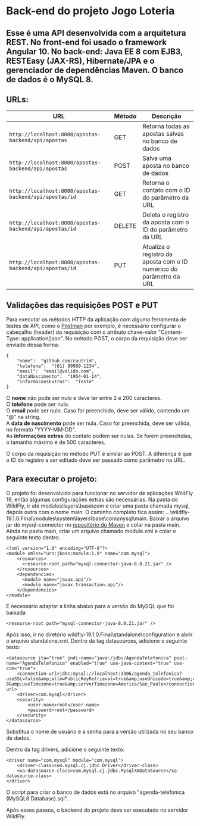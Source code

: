 # Back-end do projeto Jogo Loteria
## Esse é uma API desenvolvida com a arquitetura REST. No front-end foi usado o framework Angular 10. No back-end: Java EE 8 com EJB3, RESTEasy (JAX-RS), Hibernate/JPA e o gerenciador de dependências Maven. O banco de dados é o MySQL 8.



## URLs:
|  URL |  Método | Descrição |
|----------|--------------|--------------|
|`http://localhost:8080/apostas-backend/api/apostas`                                 | GET | Retorna todas as apostas salvas no banco de dados |
|`http://localhost:8080/apostas-backend/api/apostas`                                 | POST | Salva uma aposta no banco de dados |
|`http://localhost:8080/apostas-backend/api/apostas/id`                              | GET | Retorna o contato com o ID do parâmetro da URL |
|`http://localhost:8080/apostas-backend/api/apostas/id`                              | DELETE | Deleta o registro da aposta com o ID do parâmetro da URL |
|`http://localhost:8080/apostas-backend/api/apostas/id`                              | PUT | Atualiza o registro da aposta com o ID numérico do parâmetro da URL|


## Validações das requisições POST e PUT
Para executar os métodos HTTP da aplicação com alguma ferramenta de testes de API, como o [Postman](https://www.postman.com/) por exemplo, é necessário configurar o cabeçalho (header) da requisição com o atributo chave-valor "Content-Type: application/json".
No método POST, o corpo da requisição deve ser enviado dessa forma:

    {
        "nome":  "github.com/coutrim",
        "telefone":  "(61) 99999-1234",     
        "email":  "email@valido.com",
        "dataNascimento":  "1954-01-14",
        "informacoesExtras":  "Teste"
    }

O **nome** não pode ser nulo e deve ter entre 2 e 200 caracteres.<br>
O **telefone** pode ser nulo.<br>
O **email** pode ser nulo. Caso for preenchido, deve ser válido, contendo um "@" na string.<br>
A **data de nascimento** pode ser nula. Caso for preenchida, deve ser válida, no formato "YYYY-MM-DD".<br>
As **informações extras** do contato podem ser nulas. Se forem preenchidas, o tamanho máximo é de 500 caracteres.<br>

O corpo da requisição no método PUT é similar ao POST. A diferença é que o ID do registro a ser editado deve ser passado como parâmetro na URL.

## Para executar o projeto:
O projeto foi desenvolvido para funcionar no servidor de aplicações WildFly 19, então algumas configurações extras são necessárias.
Na pasta do WildFly, ir até modules\layers\base\com e criar uma pasta chamada mysql, depois outra com o nome main.
O caminho completo fica assim: ...\wildfly-19.1.0.Final\modules\system\layers\base\com\mysql\main.
Baixar o arquivo jar do mysql-connector no [repositório do Maven](https://mvnrepository.com/artifact/mysql/mysql-connector-java) e colar na pasta main.
Ainda na pasta main, criar um arquivo chamado module.xml e colar o seguinte texto dentro:

```
<?xml version="1.0" encoding="UTF-8"?>
<module xmlns="urn:jboss:module:1.0" name="com.mysql">
	<resources>
	  <resource-root path="mysql-connector-java-8.0.21.jar" />
	</resources>
	<dependencies>
	  <module name="javax.api"/>
	  <module name="javax.transaction.api"/>
	</dependencies>
</module>
```

É necessário adaptar a linha abaixo para a versão do MySQL que foi baixada
```
<resource-root path="mysql-connector-java-8.0.21.jar" />
```

Após isso, ir no diretório wildfly-19.1.0.Final\standalone\configuration e abrir o arquivo standalone.xml.
Dentro da tag datasources, adicione o seguinte texto:

```
<datasource jta="true" jndi-name="java:/jdbc/AgendaTelefonica" pool-name="AgendaTelefonica" enabled="true" use-java-context="true" use-ccm="true">
    <connection-url>jdbc:mysql://localhost:3306/agenda_telefonica?useSSL=false&amp;allowPublicKeyRetrieval=true&amp;useUnicode=true&amp;characterEncoding=UTF-8&amp;useTimezone=true&amp;serverTimezone=America/Sao_Paulo</connection-url>
    <driver>com.mysql</driver>
    <security>
        <user-name>root</user-name>
        <password>root</password>
    </security>
</datasource>
```
Substitua o nome de usuário e a senha para a versão utilizada no seu banco de dados.

Dentro da tag drivers, adicione o seguinte texto:
```
<driver name="com.mysql" module="com.mysql">
    <driver-class>com.mysql.cj.jdbc.Driver</driver-class>
    <xa-datasource-class>com.mysql.cj.jdbc.MysqlXADataSource</xa-datasource-class>
</driver>
```

O script para criar o banco de dados está no arquivo "agenda-telefonica (MySQL8 Database).sql".

Após esses passos, o backend do projeto deve ser executado no servidor WildFly.
